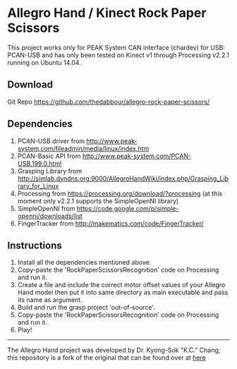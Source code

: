 Allegro Hand / Kinect Rock Paper Scissors
=========================================
This project works only for PEAK System CAN interface (chardev) for USB: PCAN-USB and has only been tested on Kinect v1 through Processing v2.2.1 running on Ubuntu 14.04.

Download
--------
Git Repo
https://github.com/thedabbour/allegro-rock-paper-scissors/

Dependencies
------------
1. PCAN-USB driver from http://www.peak-system.com/fileadmin/media/linux/index.htm
2. PCAN-Basic API from http://www.peak-system.com/PCAN-USB.199.0.html
4. Grasping Library from http://simlab.dyndns.org:9000/AllegroHandWiki/index.php/Grasping_Library_for_Linux
5. Processing from https://processing.org/download/?processing (at this moment only v2.2.1 supports the SimpleOpenNI library)
6. SimpleOpenNI from https://code.google.com/p/simple-openni/downloads/list
7. FingerTracker from http://makematics.com/code/FingerTracker/

Instructions
------------
1. Install all the dependencies mentioned above.
2. Copy-paste the 'RockPaperScissorsRecognition' code on Processing and run it.
3. Create a file and include the correct motor offset values of your Allegro Hand model then put it into same directory as main executable and pass its name as argument.
4. Build and run the grasp project 'out-of-source'.
5. Copy-paste the 'RockPaperScissorsRecognition' code on Processing and run it.
6. Play!

-----------------------------------------------------------------------------------------------------------------------------------
The Allegro Hand project was developed by Dr. Kyong-Sok "K.C." Chang; this repository is a fork of the original that can be found over at [here](//github.com/simlabrobotics/allegro_hand_linux)
